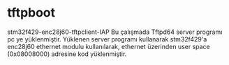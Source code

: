 # tftpboot
stm32f429-enc28j60-tftpclient-IAP
Bu çalışmada Tftpd64 server programı pc ye yüklenmiştir. Yüklenen server programı kullanarak stm32f429'a enc28j60 ethernet modulu kullanılarak, ethernet üzerinden user space (0x08008000) adresine kod yüklenmiştir.

